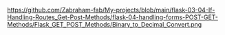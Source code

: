 https://github.com/Zabraham-fab/My-projects/blob/main/flask-03-04-If-Handling-Routes_Get-Post-Methods/flask-04-handling-forms-POST-GET-Methods/Flask_GET_POST_Methods/Binary_to_Decimal_Convert.png
